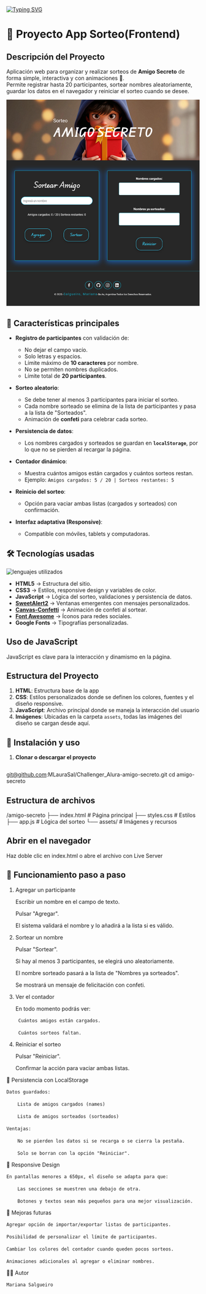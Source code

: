 [![Typing SVG](https://readme-typing-svg.demolab.com?font=Fira+Code&size=32&pause=1000&width=435&lines=Challenger+Amigo+Secreto)](https://git.io/typing-svg)

# 🎁  Proyecto App Sorteo(Frontend)

## Descripción del Proyecto



Aplicación web para organizar y realizar sorteos de **Amigo Secreto** de forma simple, interactiva y con animaciones 🎉.  
Permite registrar hasta 20 participantes, sortear nombres aleatoriamente, guardar los datos en el navegador y reiniciar el sorteo cuando se desee.


![alt text](<assets/Screenshot 2025-08-09 at 15-07-24 Amigo Secreto.png>)

## 📌 Características principales



- **Registro de participantes** con validación de:
  - No dejar el campo vacío.
  - Solo letras y espacios.
  - Límite máximo de **10 caracteres** por nombre.
  - No se permiten nombres duplicados.
  - Límite total de **20 participantes**.

- **Sorteo aleatorio**:
  - Se debe tener al menos 3 participantes para iniciar el sorteo.
  - Cada nombre sorteado se elimina de la lista de participantes y pasa a la lista de "Sorteados".
  - Animación de **confeti** para celebrar cada sorteo.

- **Persistencia de datos**:
  - Los nombres cargados y sorteados se guardan en **`localStorage`**, por lo que no se pierden al recargar la página.

- **Contador dinámico**:
  - Muestra cuántos amigos están cargados y cuántos sorteos restan.
  - Ejemplo: `Amigos cargados: 5 / 20 | Sorteos restantes: 5`

- **Reinicio del sorteo**:
  - Opción para vaciar ambas listas (cargados y sorteados) con confirmación.

- **Interfaz adaptativa (Responsive)**:
  - Compatible con móviles, tablets y computadoras.

## 🛠 Tecnologías usadas
![lenguajes utilizados](https://imgs.search.brave.com/Xo2kes1eZSI4UI0BPeX-jU1-ctyVU1jlRq6M1oGUS98/rs:fit:860:0:0/g:ce/aHR0cDovL3d3dy5j/dXJzb3NnaXMuY29t/L3dwLWNvbnRlbnQv/dXBsb2Fkcy8yMDE3/LzA2L2xlbmd1YWpl/c18xLnBuZw)


- **HTML5** → Estructura del sitio.
- **CSS3** → Estilos, responsive design y variables de color.
- **JavaScript** → Lógica del sorteo, validaciones y persistencia de datos.
- **[SweetAlert2](https://sweetalert2.github.io/)** → Ventanas emergentes con mensajes personalizados.
- **[Canvas-Confetti](https://www.npmjs.com/package/canvas-confetti)** → Animación de confeti al sortear.
- **[Font Awesome](https://fontawesome.com/)** → Íconos para redes sociales.
- **Google Fonts** → Tipografías personalizadas.

## Uso de JavaScript

JavaScript es clave para la interacción y dinamismo en la página. 


## Estructura del Proyecto

1. **HTML**: Estructura base de la app
2. **CSS**: Estilos personalizados  donde se definen los colores, fuentes y el diseño responsive.
3. **JavaScript**: Archivo principal donde se maneja la interacción del usuario
4. **Imágenes**: Ubicadas en la carpeta `assets`, todas las imágenes del diseño se cargan desde aquí.

## 🚀 Instalación y uso

1. **Clonar o descargar el proyecto**
   ```bash
  git@github.com:MLauraSal/Challenger_Alura-amigo-secreto.git
   cd amigo-secreto

## Estructura de archivos
/amigo-secreto
├── index.html      # Página principal
├── styles.css      # Estilos
├── app.js          # Lógica del sorteo
└── assets/         # Imágenes y recursos

## Abrir en el navegador

 Haz doble clic en index.html o abre el archivo con Live Server
 
## 📖 Funcionamiento paso a paso
1. Agregar un participante

    Escribir un nombre en el campo de texto.

    Pulsar "Agregar".

    El sistema validará el nombre y lo añadirá a la lista si es válido.

2. Sortear un nombre

    Pulsar "Sortear".

    Si hay al menos 3 participantes, se elegirá uno aleatoriamente.

    El nombre sorteado pasará a la lista de "Nombres ya sorteados".

    Se mostrará un mensaje de felicitación con confeti.

3. Ver el contador

    En todo momento podrás ver:

        Cuántos amigos están cargados.

        Cuántos sorteos faltan.

4. Reiniciar el sorteo

    Pulsar "Reiniciar".

    Confirmar la acción para vaciar ambas listas.

📂 Persistencia con LocalStorage

    Datos guardados:

        Lista de amigos cargados (names)

        Lista de amigos sorteados (sorteados)

    Ventajas:

        No se pierden los datos si se recarga o se cierra la pestaña.

        Solo se borran con la opción "Reiniciar".

📱 Responsive Design

    En pantallas menores a 650px, el diseño se adapta para que:

        Las secciones se muestren una debajo de otra.

        Botones y textos sean más pequeños para una mejor visualización.

📌 Mejoras futuras

    Agregar opción de importar/exportar listas de participantes.

    Posibilidad de personalizar el límite de participantes.

    Cambiar los colores del contador cuando queden pocos sorteos.

    Animaciones adicionales al agregar o eliminar nombres.

👩‍💻 Autor

    Mariana Salgueiro
   

